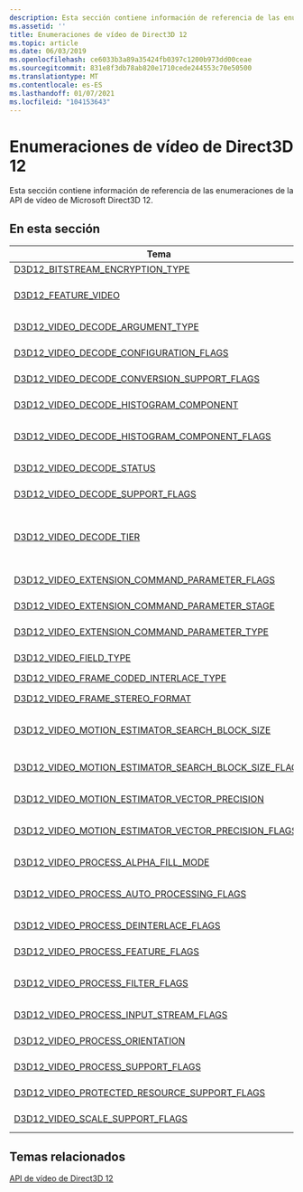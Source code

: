 ```yaml
---
description: Esta sección contiene información de referencia de las enumeraciones de la API de vídeo de Microsoft Direct3D 12.
ms.assetid: ''
title: Enumeraciones de vídeo de Direct3D 12
ms.topic: article
ms.date: 06/03/2019
ms.openlocfilehash: ce6033b3a89a35424fb0397c1200b973dd00ceae
ms.sourcegitcommit: 831e8f3db78ab820e1710cede244553c70e50500
ms.translationtype: MT
ms.contentlocale: es-ES
ms.lasthandoff: 01/07/2021
ms.locfileid: "104153643"
---
```

# <a name="direct3d-12-video-enumerations"></a>Enumeraciones de vídeo de Direct3D 12

Esta sección contiene información de referencia de las enumeraciones de la API de vídeo de Microsoft Direct3D 12.

## <a name="in-this-section"></a>En esta sección

| Tema                                                                                | Descripción                                                                                              |
|---------------------------------------------------------------------------------------|----------------------------------------------------------------------------------------------------------|
| [D3D12_BITSTREAM_ENCRYPTION_TYPE](/windows/desktop/api/d3d12video/ne-d3d12video-d3d12_bitstream_encryption_type)  | Especifica un tipo de cifrado de fragmentada.|
| [D3D12_FEATURE_VIDEO](/windows/desktop/api/d3d12video/ne-d3d12video-d3d12_feature_video)  | Especifica un conjunto de características o características de vídeo de Direct3D 12 para consultar.|
| [D3D12_VIDEO_DECODE_ARGUMENT_TYPE](/windows/desktop/api/d3d12video/ne-d3d12video-d3d12_video_decode_argument_type)  | Especifica el tipo de argumento de un D3D12_VIDEO_DECODE_FRAME_ARGUMENT|
| [D3D12_VIDEO_DECODE_CONFIGURATION_FLAGS](/windows/desktop/api/d3d12video/ne-d3d12video-d3d12_video_decode_configuration_flags)  | Especifica la configuración para la descodificación de vídeo.|
| [D3D12_VIDEO_DECODE_CONVERSION_SUPPORT_FLAGS](/windows/desktop/api/d3d12video/ne-d3d12video-d3d12_video_decode_conversion_support_flags)  | Especifica si se admite una operación de conversión de descodificación de vídeo.|
| [D3D12_VIDEO_DECODE_HISTOGRAM_COMPONENT](/windows/desktop/api/d3d12video/ne-d3d12video-d3d12_video_decode_histogram_component)  | Especifica índices para matrices de información de histograma por componente.|
| [D3D12_VIDEO_DECODE_HISTOGRAM_COMPONENT_FLAGS](/windows/desktop/api/d3d12video/ne-d3d12video-d3d12_video_decode_histogram_component_flags)  | Marcas para indicar un subconjunto de componentes usados con el histograma de descodificación de vídeo.|
| [D3D12_VIDEO_DECODE_STATUS](/windows/desktop/api/d3d12video/ne-d3d12video-d3d12_video_decode_status)  | Especifica el estado de una operación de descodificación de vídeo.|
| [D3D12_VIDEO_DECODE_SUPPORT_FLAGS](/windows/desktop/api/d3d12video/ne-d3d12video-d3d12_video_decode_support_flags)  | Especifica si se admite una operación de descodificación de vídeo.|
| [D3D12_VIDEO_DECODE_TIER](/windows/desktop/api/d3d12video/ne-d3d12video-d3d12_video_decode_tier)  | Especifica el nivel de descodificación de un descodificador de vídeo de hardware, que determina el formato requerido de las texturas y los búferes definidos por la aplicación.|
| [D3D12_VIDEO_EXTENSION_COMMAND_PARAMETER_FLAGS](/windows/desktop/api/d3d12video/ne-d3d12video-d3d12_video_extension_command_parameter_flags)  | Especifica el uso del parámetro de comando de extensión de vídeo asociado.|
| [D3D12_VIDEO_EXTENSION_COMMAND_PARAMETER_STAGE](/windows/desktop/api/d3d12video/ne-d3d12video-d3d12_video_extension_command_parameter_stage)  | Especifica las fases de parámetro para los comandos de extensión de vídeo.|
| [D3D12_VIDEO_EXTENSION_COMMAND_PARAMETER_TYPE](/windows/desktop/api/d3d12video/ne-d3d12video-d3d12_video_extension_command_parameter_type)  | Especifica los tipos de parámetros para los comandos de extensión de vídeo.|
| [D3D12_VIDEO_FIELD_TYPE](/windows/desktop/api/d3d12video/ne-d3d12video-d3d12_video_field_type)  | Especifica cómo se entrelaza un fotograma de vídeo.|
| [D3D12_VIDEO_FRAME_CODED_INTERLACE_TYPE](/windows/desktop/api/d3d12video/ne-d3d12video-d3d12_video_frame_coded_interlace_type)  | |
| [D3D12_VIDEO_FRAME_STEREO_FORMAT](/windows/desktop/api/d3d12video/ne-d3d12video-d3d12_video_frame_stereo_format)  | Define el diseño en la memoria de un fotograma de vídeo estéreo 3D.|
| [D3D12_VIDEO_MOTION_ESTIMATOR_SEARCH_BLOCK_SIZE](/windows/desktop/api/d3d12video/ne-d3d12video-d3d12_video_motion_estimator_search_block_size)  | Define los tamaños de bloque de búsqueda admitidos para la estimación de movimiento de vídeo.|
| [D3D12_VIDEO_MOTION_ESTIMATOR_SEARCH_BLOCK_SIZE_FLAGS](/windows/desktop/api/d3d12video/ne-d3d12video-d3d12_video_motion_estimator_search_block_size_flags)  | Especifica los tamaños de bloque de búsqueda de estimación de movimiento que puede admitir un codificador de vídeo.|
| [D3D12_VIDEO_MOTION_ESTIMATOR_VECTOR_PRECISION](/windows/desktop/api/d3d12video/ne-d3d12video-d3d12_video_motion_estimator_vector_precision)  | Define los valores de precisión vectorial para la estimación de movimiento de vídeo.|
| [D3D12_VIDEO_MOTION_ESTIMATOR_VECTOR_PRECISION_FLAGS](/windows/desktop/api/d3d12video/ne-d3d12video-d3d12_video_motion_estimator_vector_precision_flags)  | Especifica la precisión del vector de estimación de movimiento que admite un codificador de vídeo.|
| [D3D12_VIDEO_PROCESS_ALPHA_FILL_MODE](/windows/desktop/api/d3d12video/ne-d3d12video-d3d12_video_process_alpha_fill_mode)  | Especifica el modo de relleno alfa para el procesamiento de vídeo.|
| [D3D12_VIDEO_PROCESS_AUTO_PROCESSING_FLAGS](/windows/desktop/api/d3d12video/ne-d3d12video-d3d12_video_process_auto_processing_flags)  | Especifica las características de procesamiento automático que puede admitir un procesador de vídeo.|
| [D3D12_VIDEO_PROCESS_DEINTERLACE_FLAGS](/windows/desktop/api/d3d12video/ne-d3d12video-d3d12_video_process_deinterlace_flags)  | Especifica las capacidades del procesador de vídeo de desentrelazado.|
| [D3D12_VIDEO_PROCESS_FEATURE_FLAGS](/windows/desktop/api/d3d12video/ne-d3d12video-d3d12_video_process_feature_flags)  | Especifica las características que puede admitir un procesador de vídeo.|
| [D3D12_VIDEO_PROCESS_FILTER_FLAGS](/windows/desktop/api/d3d12video/ne-d3d12video-d3d12_video_process_filter_flags)  | Especifica la compatibilidad con los filtros de imagen definidos por la enumeración D3D12_VIDEO_PROCESS_FILTER.|
| [D3D12_VIDEO_PROCESS_INPUT_STREAM_FLAGS](/windows/desktop/api/d3d12video/ne-d3d12video-d3d12_video_process_input_stream_flags)  | Especifica marcas para los flujos de entrada de procesamiento de vídeo.|
| [D3D12_VIDEO_PROCESS_ORIENTATION](/windows/desktop/api/d3d12video/ne-d3d12video-d3d12_video_process_orientation)  | Especifica una operación de orientación que va a realizar un procesador de vídeo.|
| [D3D12_VIDEO_PROCESS_SUPPORT_FLAGS](/windows/desktop/api/d3d12video/ne-d3d12video-d3d12_video_process_support_flags)  | Especifica si se admite un formato de vídeo y una operación de conversión ColorSpace.|
| [D3D12_VIDEO_PROTECTED_RESOURCE_SUPPORT_FLAGS](/windows/desktop/api/d3d12video/ne-d3d12video-d3d12_video_protected_resource_support_flags)  | Especifica la compatibilidad con los recursos protegidos en las operaciones de vídeo.|
| [D3D12_VIDEO_SCALE_SUPPORT_FLAGS](/windows/desktop/api/d3d12video/ne-d3d12video-d3d12_video_scale_support_flags)  | Especifica las capacidades de escalado del Scaler de vídeo.|


## <a name="related-topics"></a>Temas relacionados

<dl> <dt>

[API de vídeo de Direct3D 12](direct3d-12-video-apis.md)
</dt> </dl>

 

 



